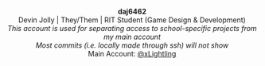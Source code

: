 <p align="center">
  <b>daj6462</b><br>
  Devin Jolly | They/Them | RIT Student (Game Design & Development)<br>
  <i>This account is used for separating access to school-specific projects from my main account<br>
  Most commits (i.e. locally made through ssh) will not show</i><br>
  Main Account: <a href=https://github.com/xLightling>@xLightling</a><br>
</p>
